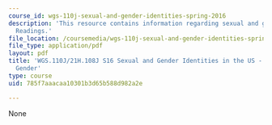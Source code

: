 ```yaml
---
course_id: wgs-110j-sexual-and-gender-identities-spring-2016
description: 'This resource contains information regarding sexual and gender identities:
  Readings.'
file_location: /coursemedia/wgs-110j-sexual-and-gender-identities-spring-2016/785f7aaacaa10301b3d65b588d982a2e_MITWGS_110JS16_Gender.pdf
file_type: application/pdf
layout: pdf
title: 'WGS.110J/21H.108J S16 Sexual and Gender Identities in the US - Reading Guides:
  Gender'
type: course
uid: 785f7aaacaa10301b3d65b588d982a2e

---
```

None